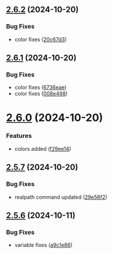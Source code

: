## [2.6.2](https://github.com/ashindiano/dyno/compare/v2.6.1...v2.6.2) (2024-10-20)


### Bug Fixes

* color fixes ([20c67d3](https://github.com/ashindiano/dyno/commit/20c67d351ef8e944d79d2df05083217e9807d02f))



## [2.6.1](https://github.com/ashindiano/dyno/compare/v2.6.0...v2.6.1) (2024-10-20)


### Bug Fixes

* color fixes ([6736eae](https://github.com/ashindiano/dyno/commit/6736eae714d77017067ffed2b86370a3f16ce6c8))
* color fixes ([008e498](https://github.com/ashindiano/dyno/commit/008e4987a8e1c100646595d96d07bf36c342d22d))



# [2.6.0](https://github.com/ashindiano/dyno/compare/v2.5.7...v2.6.0) (2024-10-20)


### Features

* colors added ([f29ee14](https://github.com/ashindiano/dyno/commit/f29ee14f21c1d05c676b71379d650729509c9024))



## [2.5.7](https://github.com/ashindiano/dyno/compare/v2.5.6...v2.5.7) (2024-10-20)


### Bug Fixes

* realpath command updated ([29e56f2](https://github.com/ashindiano/dyno/commit/29e56f22195bb2839689aaeada8db41a938da547))



## [2.5.6](https://github.com/ashindiano/dyno/compare/v2.5.5...v2.5.6) (2024-10-11)


### Bug Fixes

* variable fixes ([a9c1e86](https://github.com/ashindiano/dyno/commit/a9c1e86e072c1c5e99e755cb4c4c4a4fa6ddee3d))




